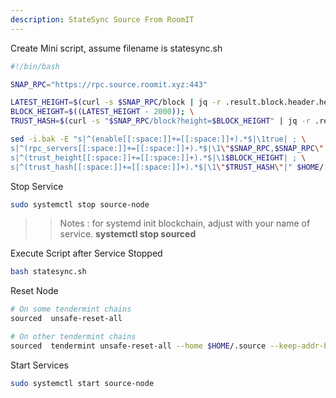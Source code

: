 ```yaml
---
description: StateSync Source From RoomIT
---
```


Create Mini script, assume filename is statesync.sh

```bash
#!/bin/bash

SNAP_RPC="https://rpc.source.roomit.xyz:443"

LATEST_HEIGHT=$(curl -s $SNAP_RPC/block | jq -r .result.block.header.height); \
BLOCK_HEIGHT=$((LATEST_HEIGHT - 2000)); \
TRUST_HASH=$(curl -s "$SNAP_RPC/block?height=$BLOCK_HEIGHT" | jq -r .result.block_id.hash)

sed -i.bak -E "s|^(enable[[:space:]]+=[[:space:]]+).*$|\1true| ; \
s|^(rpc_servers[[:space:]]+=[[:space:]]+).*$|\1\"$SNAP_RPC,$SNAP_RPC\"| ; \
s|^(trust_height[[:space:]]+=[[:space:]]+).*$|\1$BLOCK_HEIGHT| ; \
s|^(trust_hash[[:space:]]+=[[:space:]]+).*$|\1\"$TRUST_HASH\"|" $HOME/.source/config/config.toml
```


Stop Service
```bash
sudo systemctl stop source-node
```

>> Notes : for systemd init blockchain, adjust with your name of service. __systemctl stop sourced__


Execute Script after Service Stopped
```bash
bash statesync.sh
```

Reset Node
```bash
# On some tendermint chains
sourced  unsafe-reset-all

# On other tendermint chains
sourced  tendermint unsafe-reset-all --home $HOME/.source --keep-addr-book
```

Start Services
```bash
sudo systemctl start source-node
```